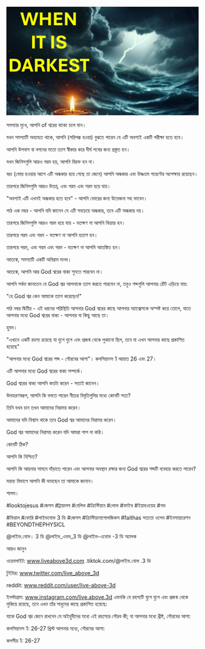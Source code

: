 ![Video cover image](../cover.jpg "cover photo")

সমস্যার মুখে, আপনি of শ্বরের বাক্যে চলে যান।

যখন সমস্যাটি অব্যাহত থাকে, আপনি (পরিপক্ক হওয়া) বুঝতে পারেন যে এটি অবশ্যই একটি পরীক্ষা হতে হবে।

আপনি উপবাস বা বপনের মতো ত্যাগ স্বীকার করে দীর্ঘ পথের জন্য প্রস্তুত হন।

যখন জিনিসগুলি আরও গরম হয়, আপনি বিরক্ত হন না।

বরং (ভোর হওয়ার আগে এটি অন্ধকার হয়ে গেছে তা জেনে) আপনি অন্ধকার এবং উষ্ণতম পয়েন্টের অপেক্ষায় রয়েছেন।

তারপরে জিনিসগুলি আরও উত্তপ্ত, এবং গরম এবং গরম হয়ে যায়।

"অবশ্যই এটি এখনই অন্ধকার হতে হবে" - আপনি ভোরের জন্য উত্তেজনা সহ ভাবেন।

পাঠ এক নম্বর - আপনি যদি জানেন যে এটি সবচেয়ে অন্ধকার, তবে এটি অন্ধকার নয়।

তারপরে জিনিসগুলি আরও গরম হয়ে যায় - যতক্ষণ না আপনি বিভ্রান্ত হন।

তারপরে গরম এবং গরম - যতক্ষণ না আপনি হতাশ হন।

তারপরে গরম, এবং গরম এবং গরম - যতক্ষণ না আপনি আতঙ্কিত হন।

আতঙ্কে, সমস্যাটি একটি অবিরাম দানব।

আতঙ্কে, আপনি আর God শ্বরের বাক্য শুনতে পারবেন না।

আপনি সর্বদা জানতেন যে God শ্বর আপনাকে ত্যাগ করতে পারবেন না, তবুও শব্দগুলি আপনার ঠোঁট এড়িয়ে যায়:

"হে God শ্বর কেন আমাকে ত্যাগ করেছেন!"

পাঠ নম্বর দ্বিতীয় - এই ধরনের পরিস্থিতি আপনার God শ্বরের কাছে আপনার অ্যাক্সেসকে অস্পষ্ট করে তোলে, যাতে আপনার মধ্যে God শ্বরের বাক্য - আপনার যা কিছু আছে তা।

হুমম।

"এখানে একটি রহস্য রয়েছে যা যুগে যুগে এবং প্রজন্ম থেকে লুকানো ছিল, তবে যা এখন আপনার কাছে প্রকাশিত হয়েছে"

"আপনার মধ্যে God শ্বরের শব্দ - গৌরবের আশা"। কলসিয়ানস 1 আয়াত 26 এবং 27।

এটি আপনার মধ্যে God শ্বরের বাক্য সম্পর্কে।

God শ্বরের বাক্য আপনি কতটা করেন - সত্যই জানেন।

উদাহরণস্বরূপ, আপনি কি বলতে পারেন নীচের বিবৃতিগুলির মধ্যে কোনটি সত্য?

তিনি যখন চান তখন আমাদের নিরাময় করেন।

আমাদের যদি বিশ্বাস থাকে তবে God শ্বর আমাদের নিরাময় করেন।

God শ্বর আমাদের নিরাময় করেন যদি আমরা পাপ না করি।

কোনটি ঠিক?

আপনি কি নিশ্চিত?

আপনি কি আয়নার সামনে দাঁড়াতে পারেন এবং আপনার অবস্থান রক্ষার জন্য God শ্বরের শব্দটি ব্যবহার করতে পারেন?

মন্তব্য বিভাগে আপনি কী ভাবছেন তা আমাকে জানান।

শালম।

#looktojesus #জেসস #ট্রায়ালস #বেলিভ #ক্রিস্টিয়ান #লোভ #ফাইথ #ইয়াহওয়েহ #গড

#ভিরাল #ফোরি #লাইভবোভ 3 ডি #জেসস #ক্রিস্টিয়ানাপোলজিকস #faithas সত্যতা ওপেন #ইনসায়ারেশন #BEYONDTHEPHYSICL

@লাইভ.বোভ। 3 ডি @লাইভ_এবভ_3 ডি @লাইভ-এবোভ -3 ডি অ্যালক

আরও জানুন

ওয়েবসাইট: www.liveabove3d.com .tiktok.com/@লাইভ.বোভ .3 ডি

টুইটার: www.twitter.com/live_above_3d

reddit: www.reddit.com/user/live-above-3d



ইনস্টাগ্রাম: www.instagram.com/live.above.3d এমনকি যে রহস্যটি যুগে যুগে এবং প্রজন্ম থেকে লুকিয়ে রয়েছে, তবে এখন তাঁর সাধুদের কাছে প্রকাশিত হয়েছে:

যাকে God শ্বর জেনে রাখবেন যে অইহুদীদের মধ্যে এই রহস্যের গৌরব কী; যা আপনার মধ্যে খ্রীষ্ট, গৌরবের আশা:

কলসিয়ানস 1: 26-27 খ্রিস্ট আপনার মধ্যে, গৌরবের আশা:

কলসীয় 1: 26-27